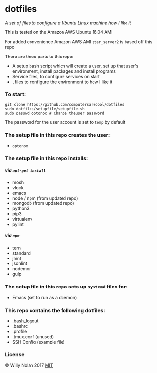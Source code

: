 # dotfiles
*A set of files to configure a Ubuntu Linux machine how I like it*
 
 This is tested on the Amazon AWS Ubuntu 16.04 AMI
 
 For added convenience Amazon AWS AMI `star_server2` is based off this repo


There are three parts to this repo:
- A setup bash script which will create a user, set up that user's environment, install packages and install programs
- Service files, to configure services on start
- `.`files to configure the environment to how I like it

### To start:
```shell
git clone https://github.com/computersarecool/dotfiles
sudo dotfiles/setupfile/setupfile.sh
sudo passwd optonox # Change theuser password
```
The password for the user account is set to `temp` by default

### The setup file in this repo creates the user:
- `optonox`

### The setup file in this repo installs:
##### via `apt-get install`
- mosh
- vlock
- emacs
- node / npm (from updated repo)
- mongodb (from updated repo)
- python3
- pip3
- virtualenv
- pylint

##### via `npm`
- tern
- standard
- jhint
- jsonlint
- nodemon
- gulp

### The setup file in this repo sets up `systemd` files for:
- Emacs (set to run as a daemon)

### This repo contains the following dotfiles:
- .bash_logout
- .bashrc
- .profile
- .tmux.conf (unused)
- SSH Config (example file)

### License
:copyright: Willy Nolan 2017 
[MIT](http://en.wikipedia.org/wiki/MIT_License)
